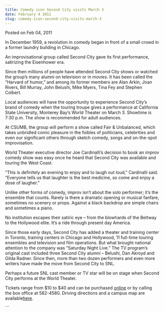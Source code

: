 ```yaml
---
title: Comedy icon Second City visits March 3
date: February 4 2011
slug: comedy-icon-second-city-visits-march-3
---
```


 
<span class="date">Posted on Feb 04, 2011 </span>
<p>
  In December 1959, a revolution in comedy began in front of a small crowd in a
  former laundry building in Chicago.
</p>
<p>
  An improvisational group called Second City gave its first performance,
  satirizing the Eisenhower era.
</p>
<p>
  Since then millions of people have attended Second City shows or watched the
  group&#x2019;s many alumni on television or in movies. It has been called the
  &#x201C;Harvard of humor,&#x201D; and among its former members are Alan Arkin,
  Joan Rivers, Bill Murray, John Belushi, Mike Myers, Tina Fey and Stephen
  Colbert.
</p>
<p>
  Local audiences will have the opportunity to experience Second City&#x2019;s
  brand of comedy when the touring troupe gives a performance at California
  State University, Monterey Bay&#x2019;s World Theater on March 3. Showtime is
  7:30 p.m. The show is recommended for adult audiences.
</p>
<p>
  At CSUMB, the group will perform a show called Fair &amp; Unbalanced, which
  takes unbridled comic pleasure in the foibles of politicians, celebrities and
  even our significant others through sketch comedy, songs and on-the-spot
  improvisation.
</p>
<p>
  World Theater executive director Joe Cardinalli&#x2019;s decision to book an
  improv comedy show was easy once he heard that Second City was available and
  touring the West Coast.
</p>
<p>
  &#x201C;This is definitely an evening to enjoy and to laugh out loud,&#x201D;
  Cardinalli said. &#x201C;Everyone tells us that laughter is the best medicine,
  so come and enjoy a dose of laugher.&#x201D;
</p>
<p>
  Unlike other forms of comedy, improv isn&#x2019;t about the solo performer;
  it&#x2019;s the ensemble that counts. Rarely is there a dramatic opening or
  musical fanfare, sometimes no scenery or props. Against a black backdrop are
  simple chairs and sometimes a piano.
</p>
<p>
  No institution escapes their satiric eye &#x2013; from the blowhards of the
  Beltway to the Hollywood elite. It&#x2019;s a ride through present day
  America.
</p>
<p>
  Since those early days, Second City has added a theater and training center in
  Toronto, training centers in Chicago and Hollywood, 11 full-time touring
  ensembles and television and film operations. But what brought national
  attention to the company was &#x201C;Saturday Night Live.&#x201D; The TV
  program&#x2019;s original cast included three Second City alumni &#x2013;
  Belushi, Dan Akroyd and Gilda Radner. Since then, more than two dozen
  performers and even more writers have made the move from Second City to SNL.
</p>
<p>
  Perhaps a future SNL cast member or TV star will be on stage when Second City
  performs at the World Theater.
</p>
<p>
  Tickets range from $10 to $40 and can be purchased
  <a href="https://csumb.edu/worldtheater" rel="nofollow">online</a> or by
  calling the box office at 582-4580. Driving directions and a campus map are
  available<a href="https://csumb.edu/map" rel="nofollow">here</a>.
</p>
```
